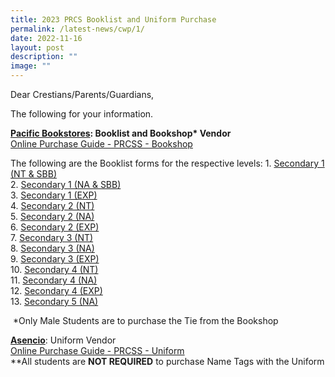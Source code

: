 ```yaml
---
title: 2023 PRCS Booklist and Uniform Purchase
permalink: /latest-news/cwp/1/
date: 2022-11-16
layout: post
description: ""
image: ""
---
```

Dear Crestians/Parents/Guardians,

The following for your information.

**[Pacific Bookstores](https://www.pacificbookstores.com/): Booklist and Bookshop\* Vendor**<br>
[Online Purchase Guide - PRCSS - Bookshop](/files/prcssbookshop.pdf)

The following are the Booklist forms for the respective levels:
1\. [Secondary 1 (NT &amp; SBB)](/files/2023booklist1.pdf)<br>
2\. [Secondary 1 (NA &amp; SBB)](/files/2023booklist2.pdf)<br>
3\. [Secondary 1 (EXP)](/files/2023booklist3.pdf)<br>
4\. [Secondary 2 (NT)](/files/2023booklist4.pdf)<br>
5\. [Secondary 2 (NA)](/files/2023booklist5.pdf)<br>
6\. [Secondary 2 (EXP)](/files/2023booklist6.pdf)<br>
7\. [Secondary 3 (NT)](/files/2023booklist7.pdf)<br>
8\. [Secondary 3 (NA)](/files/2023booklist8.pdf)<br>
9\. [Secondary 3 (EXP)](/files/2023booklist9.pdf)<br>
10\. [Secondary 4 (NT)](/files/2023booklist10.pdf)<br>
11\. [Secondary 4 (NA)](/files/2023booklist11.pdf)<br>
12\. [Secondary 4 (EXP)](/files/2023booklist12.pdf)<br>
13\. [Secondary 5 (NA)](/files/2023booklist13.pdf)

&nbsp;\*Only Male Students are to purchase the Tie from the Bookshop
 
 **[Asencio](https://asencio.com.sg/)**: Uniform Vendor<br>
 [Online Purchase Guide - PRCSS - Uniform](/files/ascencioonline.pdf)<br>
 \*\*All students are&nbsp;**NOT REQUIRED**&nbsp;to purchase Name Tags with the Uniform